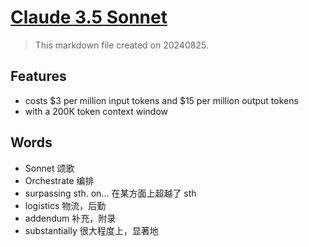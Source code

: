 # [Claude 3.5 Sonnet](https://www.anthropic.com/news/claude-3-5-sonnet)

> This markdown file created on 20240825.

## Features

- costs $3 per million input tokens and $15 per million output tokens
- with a 200K token context window



## Words

- Sonnet 颂歌
- Orchestrate 编排
- surpassing sth. on... 在某方面上超越了 sth
- logistics 物流，后勤
- addendum 补充，附录
- substantially 很大程度上，显著地
